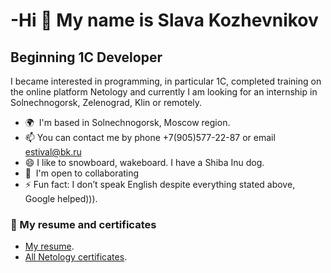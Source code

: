 
-Hi 👋 My name is Slava Kozhevnikov
=================================

Beginning 1C Developer
--------------------------------

I became interested in programming, in particular 1C, completed training on the online platform Netology and
сurrently I am looking for an internship in Solnechnogorsk, Zelenograd, Klin or remotely.

* 🌍  I'm based in Solnechnogorsk, Moscow region.
* 📫  You can contact me by phone +7(905)577-22-87 or email [estival@bk.ru](mailto:estival@bk.ru)
* 😄  I like to snowboard, wakeboard. I have a Shiba Inu dog.
* 🤝  I'm open to collaborating 
* ⚡  Fun fact: I don’t speak English despite everything stated above, Google helped))).

### 📄 My resume and certificates

- [My resume](https://hh.ru/resume/27cb3ea9ff09d8003b0039ed1f34386f72664b).
- [All Netology certificates](https://drive.google.com/drive/folders/1fUAf_HLt59QKWYNN1hJCy09WuOorW4O_).